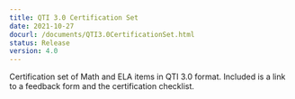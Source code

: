 ```yaml
---
title: QTI 3.0 Certification Set
date: 2021-10-27
docurl: /documents/QTI3.0CertificationSet.html
status: Release
version: 4.0
---
```

Certification set of Math and ELA items in QTI 3.0 format. Included is a link to a feedback form and the certification checklist.
